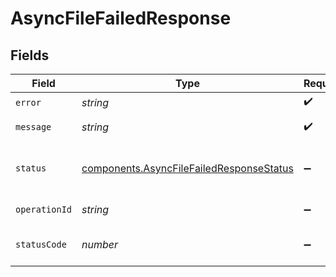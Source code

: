 # AsyncFileFailedResponse


## Fields

| Field                                                                                                | Type                                                                                                 | Required                                                                                             | Description                                                                                          |
| ---------------------------------------------------------------------------------------------------- | ---------------------------------------------------------------------------------------------------- | ---------------------------------------------------------------------------------------------------- | ---------------------------------------------------------------------------------------------------- |
| `error`                                                                                              | *string*                                                                                             | :heavy_check_mark:                                                                                   | Error code                                                                                           |
| `message`                                                                                            | *string*                                                                                             | :heavy_check_mark:                                                                                   | Error message                                                                                        |
| `status`                                                                                             | [components.AsyncFileFailedResponseStatus](../../models/components/asyncfilefailedresponsestatus.md) | :heavy_minus_sign:                                                                                   | The status of the asynchronous operation                                                             |
| `operationId`                                                                                        | *string*                                                                                             | :heavy_minus_sign:                                                                                   | The operation ID                                                                                     |
| `statusCode`                                                                                         | *number*                                                                                             | :heavy_minus_sign:                                                                                   | The HTTP status code of the API run                                                                  |
